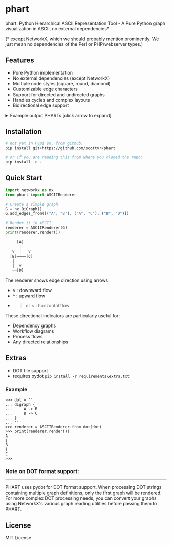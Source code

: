 # phart

phart: Python Hierarchical ASCII Representation Tool - A Pure Python graph visualization in ASCII, no external dependencies\*

(\* except NetworkX, which we should probably mention prominently. We just mean no dependencies of the Perl or PHP/webserver types.)

## Features

- Pure Python implementation
- No external dependencies (except NetworkX)
- Multiple node styles (square, round, diamond)
- Customizable edge characters
- Support for directed and undirected graphs
- Handles cycles and complex layouts
- Bidirectional edge support

<details>
     <summary>Example output PHARTs [click arrow to expand]</summary>

## PHART Graph Visualization Examples
=================================

### Software Dependency Example:
```
            [main.py]
                |
         v      |       v
    [config.py]----[utils.py]
         |              |
         v              | v
  [constants.py]----[helpers.py]
```


### Organizational Hierarchy Example:
```
                                       [CEO]
                                         |
                                v        v        v
                              [CFO]----[COO]----[CTO]
                                |        |        |
        v              v        |      v |        |       v                v
  [Controller]----[Dev Lead]----[Marketing Dir]----[Research Lead]----[Sales Dir]
```


### Network Topology Example:
```
                     [Router1]
                         |
                   v     |      v
               [Switch1]----[Switch2]
                   |            |
      v            v            |            v
  [Server1]----[Server2]    [Server3]----[Server4]
```

### Workflow Example:
```
        [Start]
           |
           v
        [Input]
           |
           |v
       [Validate]
            |
           v|
     --[Process]
     |     ^
     |     v
     |  [Check]
     |     |
     |     |     v
  [Error]----[Success]
                 |
            v    |
        [Output]--
            |
           v|
         [End]
```

### DOT Import Example:
```
     [A]
      |
   v  |   v
  [B]----[D]
   |      |
   |  v   |
   --[C]---
      |
      v
     [E]
```


## Custom Styling Example:
Different node styles for the same graph:

### Using MINIMAL style:
```
         0
         |
       v |  v
       1----2
       |    |
  v    v    |    v
  3----4    5----6
```

### Using SQUARE style:
```
            [0]
             |
          v  |   v
         [1]----[2]
          |      |
   v      v      |      v
  [3]----[4]    [5]----[6]
```

### Using ROUND style:
```
            (0)
             |
          v  |   v
         (1)----(2)
          |      |
   v      v      |      v
  (3)----(4)    (5)----(6)
```

### Using DIAMOND style:
```
            <0>
             |
          v  |   v
         <1>----<2>
          |      |
   v      v      |      v
  <3>----<4>    <5>----<6>
```
   
</details>

## Installation

```bash
# not yet in Pypi so, from github:
pip install git+https://github.com/scottvr/phart

# or if you are reading this from where you cloned the repo:
pip install -e .
```

## Quick Start

```python
import networkx as nx
from phart import ASCIIRenderer

# Create a simple graph
G = nx.DiGraph()
G.add_edges_from([("A", "B"), ("A", "C"), ("B", "D")])

# Render it in ASCII
renderer = ASCIIRenderer(G)
print(renderer.render())

     [A]
      │
   v  │   v
  [B]────[C]
   │
   │  v
   ──[D]
```

The renderer shows edge direction using arrows:

- v : downward flow
- ^ : upward flow
- > or < : horizontal flow

These directional indicators are particularly useful for:

- Dependency graphs
- Workflow diagrams
- Process flows
- Any directed relationships

## Extras

- DOT file support
- requires pydot
  `pip install -r requirements\extra.txt`

### Example

    >>> dot = '''
    ... digraph {
    ...     A -> B
    ...     B -> C
    ... }
    ... '''
    >>> renderer = ASCIIRenderer.from_dot(dot)
    >>> print(renderer.render())
    A
    |
    B
    |
    C
    >>>

### Note on DOT format support:

---

PHART uses pydot for DOT format support. When processing DOT strings containing
multiple graph definitions, only the first graph will be rendered. For more
complex DOT processing needs, you can convert your graphs using NetworkX's
various graph reading utilities before passing them to PHART.

## License

MIT License

```

```
